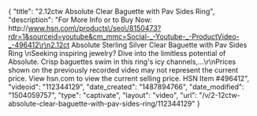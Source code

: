 {
    "title": "2.12ctw Absolute  Clear Baguette with Pav Sides Ring",
    "description": "For More Info or to Buy Now: http:\/\/www.hsn.com\/products\/seo\/8150473?rdr=1&sourceid=youtube&cm_mmc=Social-_-Youtube-_-ProductVideo-_-496412\r\n2.12ct Absolute Sterling Silver Clear Baguette with Pav Sides Ring  \nSeeking inspiring jewelry? Dive into the limitless potential of Absolute. Crisp baguettes swim in this ring's icy channels,...\r\nPrices shown on the previously recorded video may not represent the current price.  View hsn.com to view the current selling price. HSN Item #496412",
    "videoid": "112344129",
    "date_created": "1487894766",
    "date_modified": "1504059757",
    "type": "captivate",
    "layout": "video",
    "url": "\/v\/2-12ctw-absolute-clear-baguette-with-pav-sides-ring\/112344129"
}